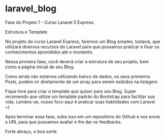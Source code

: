 # laravel_blog

Fase do Projeto 1 - Curso Laravel 5 Express

Estrutura e Template

No projeto do curso Laravel Express, faremos um Blog simples, todavia, que utilizará diversos recursos do Laravel para que possamos praticar e fixar os conhecimentos aprendidos até o momento.

Nessa primeira fase, você deverá criar a estrutura de seu projeto, bem como a página inicial de seu Blog.

Como ainda não estamos utilizando banco de dados, os seus primeiros Posts, podem vir diretamente de um array para serem exibidos na listagem.

Fique livre para criar o template que quiser para seu Blog. Super recomendo que utilize um template padrão do Bootstrap para facilitar sua vida. Lembre-se, nosso foco aqui é praticar suas habilidades com Laravel =)

Após terminar essa fase, suba isso em um repositório do Github e nos envie a URL para que possamos avaliar e lhe dar os feedbacks. 

Forte abraço, e boa sorte.
